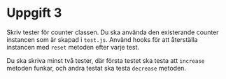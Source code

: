 # Uppgift 3

Skriv tester för counter classen. Du ska använda den existerande counter instancen som är skapad i `test.js`. Använd hooks för att återställa instancen med `reset` metoden efter varje test.

Du ska skriva minst två tester, där första testet ska testa att `increase` metoden funkar, och andra testat ska testa `decrease` metoden.
